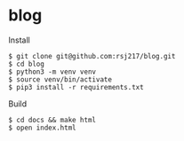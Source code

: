 # blog


Install 

```shell
$ git clone git@github.com:rsj217/blog.git
$ cd blog
$ python3 -m venv venv
$ source venv/bin/activate
$ pip3 install -r requirements.txt
```

Build

```shell
$ cd docs && make html
$ open index.html
```
